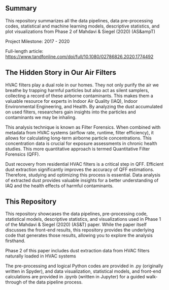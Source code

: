 ## Summary
This repository summarizes all the data pipelines, data pre-processing codes, statistical and machine learning models, descriptive statistics, and plot visualizations from Phase 2 of Mahdavi & Siegel (2020) (AS&ampT)

Project Milestone: 2017 - 2020

Full-length article: https://www.tandfonline.com/doi/full/10.1080/02786826.2020.1774492

## The Hidden Story in Our Air Filters
HVAC filters play a dual role in our homes. They not only purify the air we breathe by trapping harmful particles but also act as silent samplers, collecting a record of these airborne contaminants. This makes them a valuable resource for experts in Indoor Air Quality (IAQ), Indoor Environmental Engineering, and Health. By analyzing the dust accumulated on used filters, researchers gain insights into the particles and contaminants we may be inhaling.

This analysis technique is known as Filter Forensics. When combined with metadata from HVAC systems (airflow rate, runtime, filter efficiency), it allows for calculating long-term airborne particle concentrations. This concentration data is crucial for exposure assessments in chronic health studies. This more quantitative approach is termed Quantitative Filter Forensics (QFF).

Dust recovery from residential HVAC filters is a critical step in QFF. Efficient dust extraction significantly improves the accuracy of QFF estimations. Therefore, studying and optimizing this process is essential. Data analysis of extracted dust provides valuable insights for a better understanding of IAQ and the health effects of harmful contaminants.

## This Repository
This repository showcases the data pipelines, pre-processing code, statistical models, descriptive statistics, and visualizations used in Phase 1 of the Mahdavi & Siegel (2020) (AS&T) paper. While the paper itself discusses the front-end results, this repository provides the underlying code that generates those results, allowing you to explore the analysis firsthand.

Phase 2 of this paper includes dust extraction data from HVAC filters naturally loaded in HVAC systems

The pre-processing and logical Python codes are provided in .py (originally written in Spyder), and data visualization, statistical models, and front-end calculations are provided in .ipynb (written in Jupyter) for a guided walk-through of the data pipeline process.
